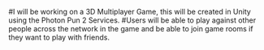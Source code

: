 #I will be working on a 3D Multiplayer Game, this will be created in Unity using the Photon Pun 2 Services.
#Users will be able to play against other people across the network in the game and be able to join game rooms if they want to play with friends.
